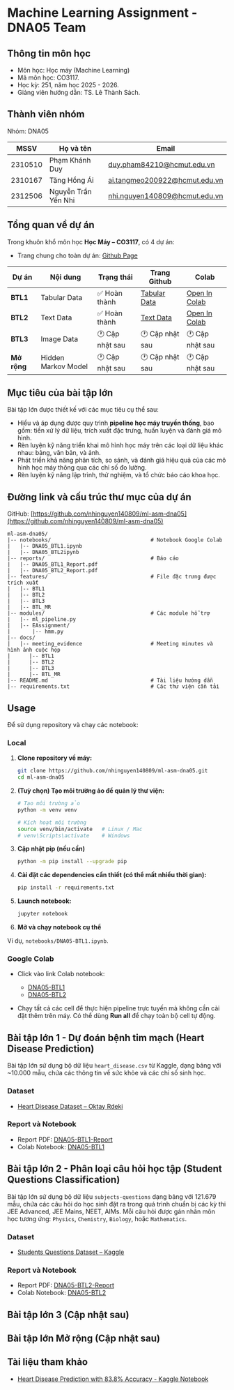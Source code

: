 # Machine Learning Assignment - DNA05 Team

## Thông tin môn học

- Môn học: Học máy (Machine Learning) 
- Mã môn học: CO3117.
- Học kỳ: 251, năm học 2025 - 2026.
- Giảng viên hướng dẫn: TS. Lê Thành Sách.

## Thành viên nhóm

Nhóm: DNA05

|MSSV| Họ và tên| Email|
|----|----------|------|
|2310510| Phạm Khánh Duy| duy.pham84210@hcmut.edu.vn|
|2310167| Tăng Hồng Ái| ai.tangmeo200922@hcmut.edu.vn|
|2312506| Nguyễn Trần Yến Nhi| nhi.nguyen140809@hcmut.edu.vn|

## Tổng quan về dự án

Trong khuôn khổ môn học **Học Máy – CO3117**, có 4 dự án:
- Trang chung cho toàn dự án: [Github Page](https://nhinguyen140809.github.io/ml-asm-dna05/index.html)

| Dự án                         | Nội dung                                                  | Trạng thái      | Trang Github   | Colab       |
|---------------------------------|---------------------------------------------------------|---------------------------------|----------------|-------------|
| **BTL1**                          | Tabular Data                                            | ✅ Hoàn thành | [Tabular Data](https://nhinguyen140809.github.io/ml-asm-dna05/btl1.html)   | [Open In Colab](https://colab.research.google.com/drive/1Bz4B_MAlvOQ6Acb93SF8WxtnKEEAdTf7?usp=sharing) |
| **BTL2**                          | Text Data                                               | ✅ Hoàn thành | [Text Data](https://nhinguyen140809.github.io/ml-asm-dna05/btl2.html)   | [Open In Colab](https://colab.research.google.com/drive/1V6W7FOQARQ1WcBAhl4ELyyc-sd0L5z54?usp=sharing) |
| **BTL3**                          | Image Data                                              | 🕐 Cập nhật sau | 🕐 Cập nhật sau            | 🕐 Cập nhật sau |
| **Mở rộng** | Hidden Markov Model     | 🕐 Cập nhật sau | 🕐 Cập nhật sau            | 🕐 Cập nhật sau |

## Mục tiêu của bài tập lớn

Bài tập lớn được thiết kế với các mục tiêu cụ thể sau:

- Hiểu và áp dụng được quy trình **pipeline học máy truyền thống**, bao gồm: tiền xử lý dữ liệu, trích xuất đặc trưng, huấn luyện và đánh giá mô hình.
- Rèn luyện kỹ năng triển khai mô hình học máy trên các loại dữ liệu khác nhau: bảng, văn bản, và ảnh.
- Phát triển khả năng phân tích, so sánh, và đánh giá hiệu quả của các mô hình học máy thông qua các chỉ số đo lường.
- Rèn luyện kỹ năng lập trình, thử nghiệm, và tổ chức báo cáo khoa học.

## Đường link và cấu trúc thư mục của dự án

GitHub: [https://github.com/nhinguyen140809/ml-asm-dna05](https://github.com/nhinguyen140809/ml-asm-dna05)

```
ml-asm-dna05/
|-- notebooks/                                # Notebook Google Colab
|   |-- DNA05_BTL1.ipynb                 
|   |-- DNA05_BTL2ipynb                 
|-- reports/                                  # Báo cáo
|   |-- DNA05_BTL1_Report.pdf
|   |-- DNA05_BTL2_Report.pdf
|-- features/                                 # File đặc trưng được trích xuất
|   |-- BTL1
|   |-- BTL2
|   |-- BTL3
|   |-- BTL_MR
|-- modules/                                  # Các module hỗ trợ
|   |-- ml_pipeline.py
|   |-- EAssignment/
|       |-- hmm.py    
|-- docs/                                     
|   |-- meeting_evidence                      # Meeting minutes và hình ảnh cuộc họp
|      |-- BTL1
|      |-- BTL2
|      |-- BTL3
|      |-- BTL_MR
|-- README.md                                 # Tài liệu hướng dẫn
|-- requirements.txt                          # Các thư viện cần tải
```

## Usage

Để sử dụng repository và chạy các notebook:
### Local
1. **Clone repository về máy:**

    ```bash
    git clone https://github.com/nhinguyen140809/ml-asm-dna05.git
    cd ml-asm-dna05
    ```

2. **(Tuỳ chọn) Tạo môi trường ảo để quản lý thư viện:**

    ```bash
    # Tạo môi trường ảo
    python -m venv venv

    # Kích hoạt môi trường
    source venv/bin/activate   # Linux / Mac
    # venv\Scripts\activate    # Windows
    ```

3. **Cập nhật pip (nếu cần)**

    ```bash
    python -m pip install --upgrade pip
    ```

4. **Cài đặt các dependencies cần thiết (có thể mất nhiều thời gian):**

    ```bash
    pip install -r requirements.txt
    ```

5. **Launch notebook:**

    ```bash
    jupyter notebook
    ```

6. **Mở và chạy notebook cụ thể**

Ví dụ, `notebooks/DNA05-BTL1.ipynb`.

### Google Colab

- Click vào link Colab notebook:
    - [DNA05-BTL1](https://colab.research.google.com/drive/1Bz4B_MAlvOQ6Acb93SF8WxtnKEEAdTf7?usp=sharing)
    - [DNA05-BTL2](https://colab.research.google.com/drive/1V6W7FOQARQ1WcBAhl4ELyyc-sd0L5z54?usp=sharing)

- Chạy tất cả các cell để thực hiện pipeline trực tuyến mà không cần cài đặt thêm trên máy. Có thể dùng **Run all** để chạy toàn bộ cell tự động.

## Bài tập lớn 1 - Dự đoán bệnh tim mạch (Heart Disease Prediction)

Bài tập lớn sử dụng bộ dữ liệu `heart_disease.csv` từ Kaggle, dạng bảng với ~10.000 mẫu, chứa các thông tin về sức khỏe và các chỉ số sinh học.

### Dataset

- [Heart Disease Dataset – Oktay Rdeki](https://www.kaggle.com/datasets/oktayrdeki/heart-disease)  

### Report và Notebook

- Report PDF: [DNA05-BTL1-Report](https://github.com/nhinguyen140809/ml-asm-dna05/blob/main/reports/DNA05_BTL1_Report.pdf)  
- Colab Notebook: [DNA05-BTL1](https://colab.research.google.com/drive/1Bz4B_MAlvOQ6Acb93SF8WxtnKEEAdTf7?usp=sharing)  

## Bài tập lớn 2 - Phân loại câu hỏi học tập (Student Questions Classification)

Bài tập lớn sử dụng bộ dữ liệu `subjects-questions` dạng bảng với 121.679 mẫu, chứa các câu hỏi do học sinh đặt ra trong quá trình chuẩn bị các kỳ thi JEE Advanced, JEE Mains, NEET, AIMs. Mỗi câu hỏi được gán nhãn môn học tương ứng: `Physics`, `Chemistry`, `Biology`, hoặc `Mathematics`. 

### Dataset

- [Students Questions Dataset – Kaggle](https://www.kaggle.com/datasets/mrutyunjaybiswal/iitjee-neet-aims-students-questions-data)  

### Report và Notebook

- Report PDF: [DNA05-BTL2-Report](https://github.com/nhinguyen140809/ml-asm-dna05/blob/main/reports/DNA05_BTL2_Report.pdf)
- Colab Notebook: [DNA05-BTL2](https://colab.research.google.com/drive/1V6W7FOQARQ1WcBAhl4ELyyc-sd0L5z54?usp=sharing)


## Bài tập lớn 3 (Cập nhật sau)

## Bài tập lớn Mở rộng (Cập nhật sau)

## Tài liệu tham khảo

- [Heart Disease Prediction with 83.8% Accuracy - Kaggle Notebook](https://www.kaggle.com/code/hossainhedayati/heart-disease-prediction-with-83-8-accuracy)
